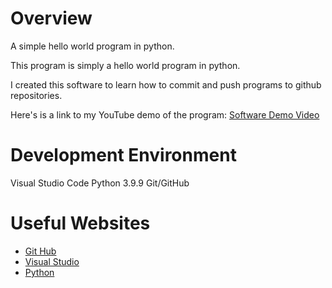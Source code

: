 # Overview

A simple hello world program in python.

This program is simply a hello world program in python.

I created this software to learn how to commit and push programs to github repositories.

Here's is a link to my YouTube demo of the program:
[Software Demo Video](https://youtu.be/12aFuyU8Jv8)

# Development Environment

Visual Studio Code
Python 3.9.9
Git/GitHub

# Useful Websites

* [Git Hub](https://github.com)
* [Visual Studio](https://code.visualstudio.com)
* [Python](https://www.python.org)